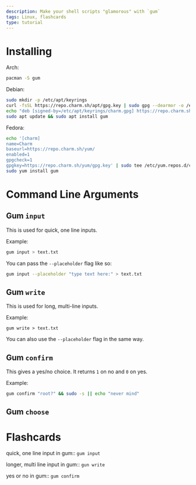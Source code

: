 ```yaml
---
description: Make your shell scripts "glamorous" with `gum`
tags: Linux, flashcards
type: tutorial
---
```


# Installing
Arch:
```sh
pacman -S gum
```

Debian:
```sh
sudo mkdir -p /etc/apt/keyrings
curl -fsSL https://repo.charm.sh/apt/gpg.key | sudo gpg --dearmor -o /etc/apt/keyrings/charm.gpg
echo "deb [signed-by=/etc/apt/keyrings/charm.gpg] https://repo.charm.sh/apt/ * *" | sudo tee /etc/apt/sources.list.d/charm.list
sudo apt update && sudo apt install gum
```

Fedora:
```sh
echo '[charm]
name=Charm
baseurl=https://repo.charm.sh/yum/
enabled=1
gpgcheck=1
gpgkey=https://repo.charm.sh/yum/gpg.key' | sudo tee /etc/yum.repos.d/charm.repo
sudo yum install gum
```

# Command Line Arguments
## Gum `input`
This is used for quick, one line inputs.

Example:
```sh
gum input > text.txt
```

You can pass the `--placeholder` flag like so:
```sh
gum input --placeholder "type text here:" > text.txt
```

## Gum `write`
This is used for long, multi-line inputs.

Example:
```
gum write > text.txt
```

You can also use the `--placeholder` flag in the same way.

## Gum `confirm`
This gives a yes/no choice. It returns `1` on no and `0` on yes.

Example:
```sh
gum confirm "root?" && sudo -s || echo "never mind"
```

## Gum `choose`


# Flashcards
quick, one line input in gum:: `gum input`
<!--SR:!2022-12-31,15,290-->
longer, multi line input in gum:: `gun write`
<!--SR:!2022-12-25,9,250-->
yes or no in gum:: `gum confirm`
<!--SR:!2022-12-27,7,230-->
